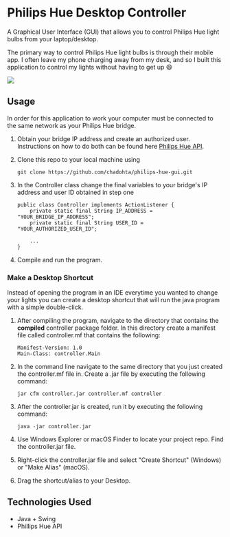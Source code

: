 # Philips Hue Desktop Controller

A Graphical User Interface (GUI) that allows you to control Philips Hue 
light bulbs from your laptop/desktop.

The primary way to control Philips Hue light bulbs is through their mobile app.
I often leave my phone charging away from my desk, and so I built this application 
to control my lights without having to get up 😄

![](demo.gif)

## Usage

In order for this application to work your computer must be connected to the same
network as your Philips Hue bridge.

1. Obtain your bridge IP address and create an authorized user. Instructions on how to do 
both can be found here [Philips Hue API](https://developers.meethue.com/develop/get-started-2/).
   
2. Clone this repo to your local machine using
    ```
    git clone https://github.com/chadohta/philips-hue-gui.git
    ```
   
3. In the Controller class change the final variables to your bridge's IP address and user ID obtained in step one
    ```
    public class Controller implements ActionListener {
        private static final String IP_ADDRESS = "YOUR_BRIDGE_IP_ADDRESS";
        private static final String USER_ID = "YOUR_AUTHORIZED_USER_ID";
        
        ...
    }
    ```
4. Compile and run the program.

### Make a Desktop Shortcut

Instead of opening the program in an IDE everytime you wanted to change your lights you can create 
a desktop shortcut that will run the java program with a simple double-click.

1. After compiling the program, navigate to the directory that contains the **compiled** controller package folder. 
   In this directory create a manifest file called controller.mf that contains the following:
   ```
   Manifest-Version: 1.0
   Main-Class: controller.Main
   ```

2. In the command line navigate to the same directory that you just created the controller.mf file in.
Create a .jar file by executing the following command:
   ```
   jar cfm controller.jar controller.mf controller
   
   ```
   
4. After the controller.jar is created, run it by executing the following command:
   ```
   java -jar controller.jar
   ```

3. Use Windows Explorer or macOS Finder to locate your project repo. Find the controller.jar file. 
   
4. Right-click the controller.jar file and select "Create Shortcut" (Windows) or "Make Alias" (macOS).

5. Drag the shortcut/alias to your Desktop.

## Technologies Used

* Java + Swing
* Phillips Hue API

